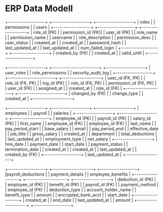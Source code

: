 # ERP Data Modell 

+-------------------+       +-------------------+       +-------------------+
|      roles        |       |   permissions     |       |      users        |
+-------------------+       +-------------------+       +-------------------+
| role_id (PK)      |       | permission_id (PK)|       | user_id (PK)      |
| role_name         |       | permission_name   |       | username          |
| role_description  |       | permission_desc   |       | user_status       |
| created_at        |       | created_at        |       | password_hash     |
| last_updated_at   |       | last_updated_at   |       | num_failed_login  |
+-------------------+       +-------------------+       | created_by (FK)   |
                                                        | created_at        |
                                                        | valid_until       |
                                                        +-------------------+

+-------------------+       +------------------------+       +--------------------+
|   user_roles      |       |    role_permissions    |       | security_audit_log |
+-------------------+       +------------------------+       +--------------------+
| user_id (FK, PK)  |       | role_id (FK, PK)       |       | log_id (PK)        |
| role_id (FK, PK)  |       | permission_id (FK, PK) |       | user_id (FK)       |
| assigned_at       |       | created_at             |       | role_id (FK)       |
+-------------------+       +------------------------+       | changed_by (FK)    |
                                                             | change_type        |
                                                             | created_at         |
                                                             +--------------------+

+-------------------+       +-------------------+       +-------------------+
|    employees      |       |     payroll       |       |    salaries       |
+-------------------+       +-------------------+       +-------------------+
| employee_id (PK)  |       | payroll_id (PK)   |       | salary_id (PK)    |
| first_name        |       | employee_id (FK)  |       | employee_id (FK)  |
| last_name         |       | pay_period_start  |       | base_salary       |
| email             |       | pay_period_end    |       | effective_date    |
| job_title         |       | gross_salary      |       | created_at        |
| department        |       | total_deductions  |       | last_updated_at   |
| employment_type   |       | net_salary        |       +-------------------+
| hire_date         |       | payment_date      |
| start_date        |       | payment_status    |
| termination_date  |       | created_at        |
| created_at        |       | last_updated_at   |
| created_by (FK)   |       +-------------------+
| last_updated_at   |
+-------------------+

+-------------------+       +---------------------+       +-------------------+
|payroll_deductions |       | payment_details     |       | employee_benefits |
+-------------------+       +---------------------+       +-------------------+
| deduction_id (PK) |       | employee_id (PK)    |       | benefit_id (PK)   |
| payroll_id (FK)   |       | payment_method      |       | employee_id (FK)  |
| deduction_type    |       | account_holder_name |       | benefit_type      |
| amount            |       | encrypted_bank_acct |       | start_date        |
+-------------------+       | created_at          |       | end_date          |
                            | last_updated_at     |       | amount            |
                            +---------------------+       +-------------------+